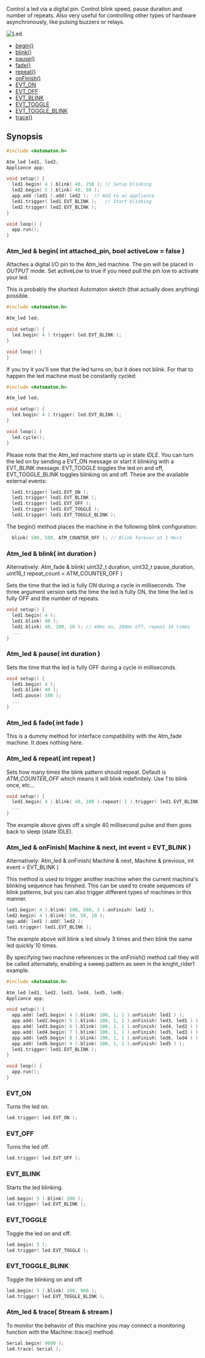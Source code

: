 Control a led via a digital pin. Control blink speed, pause duration and number of repeats. Also very useful for controlling other types of hardware asynchronously, like pulsing buzzers or relays. 

![Led](images/led-small.jpg)

<!-- md-tocify-begin -->
* [begin()](#atm_led--begin-int-attached_pin-bool-activelow--false-)  
* [blink()](#atm_led--blink-int-duration-)  
* [pause()](#atm_led--pause-int-duration-)  
* [fade()](#atm_led--fade-int-fade-)  
* [repeat()](#atm_led--repeat-int-repeat-)  
* [onFinish()](#atm_led--onfinish-machine--next-int-event--evt_start-)  
* [EVT_ON](#evt_on)  
* [EVT_OFF](#evt_off)  
* [EVT_BLINK](#evt_blink)  
* [EVT_TOGGLE](#evt_toggle)  
* [EVT_TOGGLE_BLINK](#evt_toggle_blink)  
* [trace()](#atm_led--trace-stream--stream-)  

<!-- md-tocify-end -->

## Synopsis ##

```c++
#include <Automaton.h>

Atm_led led1, led2;
Appliance app;

void setup() {
  led1.begin( 4 ).blink( 40, 250 ); // Setup blinking
  led2.begin( 5 ).blink( 40, 50 ); 
  app.add (led1 ).add( led2 );  // Add to an appliance
  led1.trigger( led1.EVT_BLINK );   // Start blinking
  led2.trigger( led2.EVT_BLINK );
}

void loop() {
  app.run();
}
```

### Atm_led & begin( int attached_pin, bool activeLow = false ) ###

Attaches a digital I/O pin to the Atm_led machine. The pin will be placed in *OUTPUT* mode. Set activeLow to true if you need pull the pin low to activate your led.

This is probably the shortest Automaton sketch (that actually does anything) possible.

```c++
#include <Automaton.h>

Atm_led led;

void setup() {
  led.begin( 4 ).trigger( led.EVT_BLINK );   
}

void loop() {
}
```

If you try it you'll see that the led turns on, but it does not blink. For that to happen the led machine must be constantly cycled:

```c++
#include <Automaton.h>

Atm_led led;

void setup() {
  led.begin( 4 ).trigger( led.EVT_BLINK );   
}

void loop() {
  led.cycle();
}
```

Please note that the Atm_led machine starts up in state *IDLE*. You can turn the led on by sending a EVT_ON message or start it blinking with a EVT_BLINK message. EVT_TOGGLE toggles the led on and off, EVT_TOGGLE_BLINK toggles blinking on and off. These are the available external events:

```c++
  led1.trigger( led1.EVT_ON );
  led1.trigger( led1.EVT_BLINK );
  led1.trigger( led1.EVT_OFF );
  led1.trigger( led1.EVT_TOGGLE );
  led1.trigger( led1.EVT_TOGGLE_BLINK );
```

The begin() method places the machine in the following blink configuration:

```c++
  blink( 500, 500, ATM_COUNTER_OFF ); // Blink forever at 1 Herz
```

### Atm_led & blink( int duration ) ###
Alternatively: Atm_fade & blink( uint32_t duration, uint32_t pause_duration, uint16_t repeat_count = ATM_COUNTER_OFF )

Sets the time that the led is fully ON during a cycle in milliseconds. The three argument version sets the time the led is fully ON, the time the led is fully OFF and the number of repeats.

```c++
void setup() {
  led1.begin( 4 );
  led1.blink( 40 ); 
  led1.blink( 40, 100, 10 ); // 40ms on, 100ms off, repeat 10 times
  ...
}
```

### Atm_led & pause( int duration ) ###

Sets the time that the led is fully OFF during a cycle in milliseconds.

```c++
void setup() {
  led1.begin( 4 );
  led1.blink( 40 );
  led1.pause( 100 );
  ...
}
```

### Atm_led & fade( int fade ) ###

This is a dummy method for interface compatibility with the Atm_fade machine. It does nothing here.

### Atm_led & repeat( int repeat ) ###

Sets how many times the blink pattern should repeat. Default is *ATM_COUNTER_OFF* which means it will blink indefinitely. Use *1* to blink once, etc...

```c++
void setup() {
  led1.begin( 4 ).blink( 40, 100 ).repeat( 1 ).trigger( led1.EVT_BLINK );
  ...
}
```

The example above gives off a single 40 millisecond pulse and then goes back to sleep (state IDLE).

### Atm_led & onFinish( Machine & next, int event = EVT_BLINK ) ###
Alternatively: Atm_led & onFinish( Machine & next, Machine & previous, int event = EVT_BLINK )

This method is used to trigger another machine when the current machina's blinking sequence has finished. This can be used to create sequences of blink patterns, but you can also trigger different types of machines in this manner.

```c++
led1.begin( 4 ).blink( 500, 500, 3 ).onFinish( led2 );
led2.begin( 4 ).blink( 50, 50, 10 );
app.add( led1 ).add( led2 );
led1.trigger( led1.EVT_BLINK );

```

The example above will blink a led slowly 3 times and then blink the same led quickly 10 times.

By specifying two machine references in the onFinish() method call they will be called alternately, enabling a sweep pattern as seen in the knight_rider1 example.

```c++
#include <Automaton.h>

Atm_led led1, led2, led3, led4, led5, led6;
Appliance app;

void setup() {
  app.add( led1.begin( 4 ).blink( 100, 1, 1 ).onFinish( led2 ) ); 
  app.add( led2.begin( 5 ).blink( 100, 1, 1 ).onFinish( led3, led1 ) );
  app.add( led3.begin( 6 ).blink( 100, 1, 1 ).onFinish( led4, led2 ) );
  app.add( led4.begin( 7 ).blink( 100, 1, 1 ).onFinish( led5, led3 ) );
  app.add( led5.begin( 8 ).blink( 100, 1, 1 ).onFinish( led6, led4 ) );
  app.add( led6.begin( 9 ).blink( 100, 1, 1 ).onFinish( led5 ) );
  led1.trigger( led1.EVT_BLINK );
}

void loop() {
  app.run();
}
```

### EVT_ON ###

Turns the led on.

```c++
led.trigger( led.EVT_ON );
```

### EVT_OFF ###

Turns the led off.

```c++
led.trigger( led.EVT_OFF );
```

### EVT_BLINK ###

Starts the led blinking.

```c++
led.begin( 5 ).blink( 200 );
led.trigger( led.EVT_BLINK );
```

### EVT_TOGGLE ###

Toggle the led on and off.

```c++
led.begin( 5 );
led.trigger( led.EVT_TOGGLE );
```

### EVT_TOGGLE_BLINK ###

Toggle the blinking on and off.

```c++
led.begin( 5 ).blink( 100, 900 );
led.trigger( led.EVT_TOGGLE_BLINK );
```


### Atm_led & trace( Stream & stream ) ###

To monitor the behavior of this machine you may connect a monitoring function with the Machine::trace() method. 

```c++
Serial.begin( 9600 );
led.trace( Serial );
```

